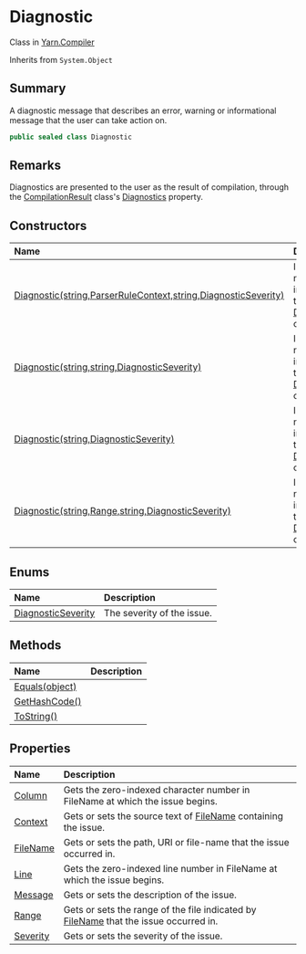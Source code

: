 # Diagnostic

Class in [Yarn.Compiler](/api/csharp/yarn.compiler.md)

Inherits from `System.Object`

## Summary


A diagnostic message that describes an error, warning or informational
message that the user can take action on.


```csharp
public sealed class Diagnostic
```

## Remarks


Diagnostics are presented to the user as the result of compilation,
through the  <a href="yarn.compiler.compilationresult.md">CompilationResult</a>  class's  <a href="yarn.compiler.compilationresult.diagnostics.md">Diagnostics</a>  property.


## Constructors

|Name|Description|
|:---|:---|
|[Diagnostic(string,ParserRuleContext,string,DiagnosticSeverity)](/api/csharp/yarn.compiler.diagnostic..ctor-3.md)|Initializes a new instance of the  <a href="yarn.compiler.diagnostic.md">Diagnostic</a>  class.|
|[Diagnostic(string,string,DiagnosticSeverity)](/api/csharp/yarn.compiler.diagnostic..ctor-1.md)|Initializes a new instance of the  <a href="yarn.compiler.diagnostic.md">Diagnostic</a>  class.|
|[Diagnostic(string,DiagnosticSeverity)](/api/csharp/yarn.compiler.diagnostic..ctor-2.md)|Initializes a new instance of the  <a href="yarn.compiler.diagnostic.md">Diagnostic</a>  class.|
|[Diagnostic(string,Range,string,DiagnosticSeverity)](/api/csharp/yarn.compiler.diagnostic..ctor-4.md)|Initializes a new instance of the  <a href="yarn.compiler.diagnostic.md">Diagnostic</a>  class.|

## Enums

|Name|Description|
|:---|:---|
|[DiagnosticSeverity](/api/csharp/yarn.compiler.diagnostic.diagnosticseverity.md)|The severity of the issue.|

## Methods

|Name|Description|
|:---|:---|
|[Equals(object)](/api/csharp/yarn.compiler.diagnostic.equals.md)||
|[GetHashCode()](/api/csharp/yarn.compiler.diagnostic.gethashcode.md)||
|[ToString()](/api/csharp/yarn.compiler.diagnostic.tostring.md)||

## Properties

|Name|Description|
|:---|:---|
|[Column](/api/csharp/yarn.compiler.diagnostic.column.md)|Gets the zero-indexed character number in FileName at which the issue begins.|
|[Context](/api/csharp/yarn.compiler.diagnostic.context.md)|Gets or sets the source text of  <a href="yarn.compiler.diagnostic.filename.md">FileName</a>  containing the issue.|
|[FileName](/api/csharp/yarn.compiler.diagnostic.filename.md)|Gets or sets the path, URI or file-name that the issue occurred in.|
|[Line](/api/csharp/yarn.compiler.diagnostic.line.md)|Gets the zero-indexed line number in FileName at which the issue begins.|
|[Message](/api/csharp/yarn.compiler.diagnostic.message.md)|Gets or sets the description of the issue.|
|[Range](/api/csharp/yarn.compiler.diagnostic.range.md)|Gets or sets the range of the file indicated by  <a href="yarn.compiler.diagnostic.filename.md">FileName</a>  that the issue occurred in.|
|[Severity](/api/csharp/yarn.compiler.diagnostic.severity.md)|Gets or sets the severity of the issue.|

